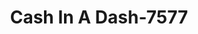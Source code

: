 ---
f_zip-code: 41701
f_state-code: KY
title: Cash In A Dash-7577
f_phone: 606-439-2274
f_city-only: Hazard
f_address: 790 Morton Blvd Hazard
f_location-unique-id: '7577'
slug: cash-in-a-dash-7577
updated-on: '2024-05-30T13:46:58.046Z'
created-on: '2024-05-30T13:36:59.803Z'
published-on: '2024-05-30T13:54:32.469Z'
f_city-state: cms/city/hazard-ky.md
f_company: cms/company/cash-in-a-dash.md
f_state: cms/state/kentucky.md
layout: '[payday-loan].html'
tags: payday-loan
---
